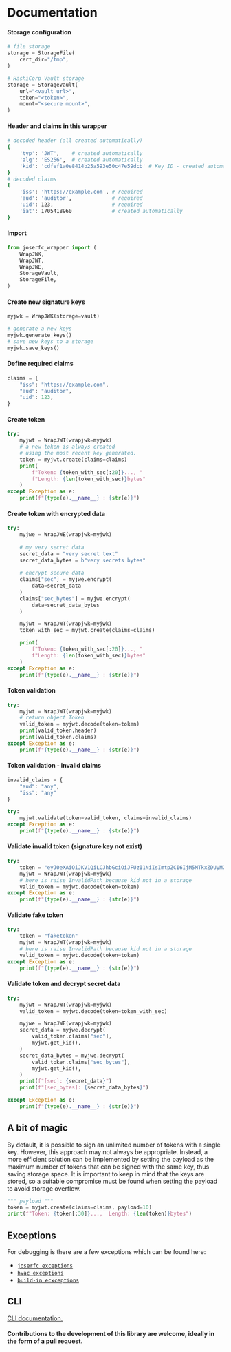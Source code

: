 # Documentation 

#### Storage configuration

```python
# file storage
storage = StorageFile(
    cert_dir="/tmp",
)

# HashiCorp Vault storage
storage = StorageVault(
    url="<vault url>",
    token="<token>",
    mount="<secure mount>",
)
```

#### Header and claims in this wrapper
```bash
# decoded header (all created automatically)
{
    'typ': 'JWT',    # created automatically
    'alg': 'ES256',  # created automatically
    'kid': 'cdfef1a0e8414b25a593e50c47e59dcb' # Key ID - created automatically
}
# decoded claims
{
    'iss': 'https://example.com', # required
    'aud': 'auditor',             # required
    'uid': 123,                   # required
    'iat': 1705418960             # created automatically
}
```
#### Import
```python
from joserfc_wrapper import (
    WrapJWK,
    WrapJWT,
    WrapJWE,
    StorageVault,
    StorageFile,
)
```

#### Create new signature keys
```python
myjwk = WrapJWK(storage=vault)

# generate a new keys
myjwk.generate_keys()
# save new keys to a storage
myjwk.save_keys()
```

#### Define required claims

```python
claims = {
    "iss": "https://example.com",
    "aud": "auditor",
    "uid": 123,
}
```

#### Create token
```python
try:
    myjwt = WrapJWT(wrapjwk=myjwk)
    # a new token is always created
    # using the most recent key generated.
    token = myjwt.create(claims=claims)
    print(
        f"Token: {token_with_sec[:20]}..., "
        f"Length: {len(token_with_sec)}bytes"
    )
except Exception as e:
    print(f"{type(e).__name__} : {str(e)}")
```

#### Create token with encrypted data
```python
try:
    myjwe = WrapJWE(wrapjwk=myjwk)
    
    # my very secret data
    secret_data = "very secret text"
    secret_data_bytes = b"very secrets bytes"
    
    # encrypt secure data
    claims["sec"] = myjwe.encrypt(
        data=secret_data
    )
    claims["sec_bytes"] = myjwe.encrypt(
        data=secret_data_bytes
    )

    myjwt = WrapJWT(wrapjwk=myjwk)
    token_with_sec = myjwt.create(claims=claims)

    print(
        f"Token: {token_with_sec[:20]}..., "
        f"Length: {len(token_with_sec)}bytes"
    )
except Exception as e:
    print(f"{type(e).__name__} : {str(e)}")
```

#### Token validation
```python
try:
    myjwt = WrapJWT(wrapjwk=myjwk)
    # return object Token
    valid_token = myjwt.decode(token=token)
    print(valid_token.header)
    print(valid_token.claims)
except Exception as e:
    print(f"{type(e).__name__} : {str(e)}")
```

#### Token validation - invalid claims
```python
invalid_claims = {
    "aud": "any",
    "iss": "any"
}

try:
    myjwt.validate(token=valid_token, claims=invalid_claims)
except Exception as e:
    print(f"{type(e).__name__} : {str(e)}")
```

#### Validate invalid token (signature key not exist)
```python
try:
    token = "eyJ0eXAiOiJKV1QiLCJhbGciOiJFUzI1NiIsImtpZCI6IjM5MTkxZDUyM2Q4MTQ3NTZiYTgxMWNmZWFjODY0YjNjIn0.eyJpc3MiOiJodHRwczovL2V4YW1wbGUuY29tIiwiYXVkIjoiYXVkaXRvciIsInVpZCI6MTIzLCJpYXQiOjE3MDUyNzc3OTR9.r7uflHLnSIMxhma0eU_A7hRupL3ZDUjXGgSMprOmWdDzMh1TRDFxW8CPzOhnVDZLfPeyjjt4KYn6jPT2W2E9jg"
    myjwt = WrapJWT(wrapjwk=myjwk)
    # here is raise InvalidPath because kid not in a storage
    valid_token = myjwt.decode(token=token)
except Exception as e:
    print(f"{type(e).__name__} : {str(e)}")
```

#### Validate fake token
```python
try:
    token = "faketoken"
    myjwt = WrapJWT(wrapjwk=myjwk)
    # here is raise InvalidPath because kid not in a storage
    valid_token = myjwt.decode(token=token)
except Exception as e:
    print(f"{type(e).__name__} : {str(e)}")
```

#### Validate token and decrypt secret data
```python
try:
    myjwt = WrapJWT(wrapjwk=myjwk)
    valid_token = myjwt.decode(token=token_with_sec)

    myjwe = WrapJWE(wrapjwk=myjwk)
    secret_data = myjwe.decrypt(
        valid_token.claims["sec"],
        myjwt.get_kid(),
    )
    secret_data_bytes = myjwe.decrypt(
        valid_token.claims["sec_bytes"],
        myjwt.get_kid(),
    )
    print(f"[sec]: {secret_data}")
    print(f"[sec_bytes]: {secret_data_bytes}")

except Exception as e:
    print(f"{type(e).__name__} : {str(e)}")
```

## A bit of magic
By default, it is possible to sign an unlimited number of tokens with a single key. However, this approach may not always be appropriate. Instead, a more efficient solution can be implemented by setting the payload as the maximum number of tokens that can be signed with the same key, thus saving storage space. It is important to keep in mind that the keys are stored, so a suitable compromise must be found when setting the payload to avoid storage overflow.

```python
""" payload """
token = myjwt.create(claims=claims, payload=10)
print(f"Token: {token[:30]}...,  Length: {len(token)}bytes")
```

## Exceptions
For debugging is there are a few exceptions which can be found here:
- [`joserfc exceptions`](https://github.com/authlib/joserfc/blob/main/src/joserfc/errors.py)
- [`hvac exceptions`](https://hvac.readthedocs.io/en/stable/source/hvac_exceptions.html)
- [`build-in ecxceptions`](https://github.com/heximcz/joserfc-wrapper/blob/main/joserfc_wrapper/exceptions.py)


## CLI
[CLI documentation.](https://github.com/heximcz/joserfc-wrapper/blob/main/docs/cli.md)


#### Contributions to the development of this library are welcome, ideally in the form of a pull request.

